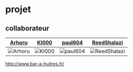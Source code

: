 # projet

## collaborateur
[Arhoru](https://github.com/Arhoru) | [Kl000](https://github.com/Kl000)|[paul604](https://github.com/paul604) | [ReedShalazi](https://github.com/ReedShalazi) 
---|---|---|---
![Arhoru](https://avatars1.githubusercontent.com/Arhoru?s=44) | ![Kl000](https://avatars2.githubusercontent.com/Kl000?s=44) |![paul604](https://avatars2.githubusercontent.com/paul604?s=44) | ![ReedShalazi](https://avatars2.githubusercontent.com/ReedShalazi?s=44)


http://www.bar-a-huitres.fr/
